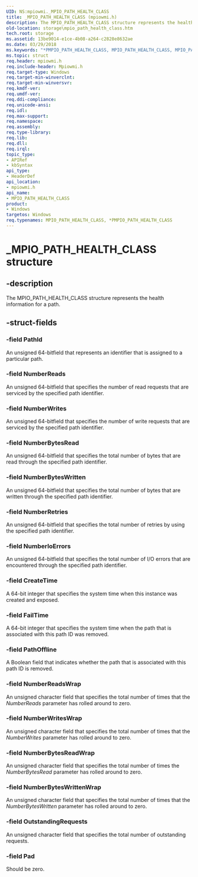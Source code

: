 ```yaml
---
UID: NS:mpiowmi._MPIO_PATH_HEALTH_CLASS
title: _MPIO_PATH_HEALTH_CLASS (mpiowmi.h)
description: The MPIO_PATH_HEALTH_CLASS structure represents the health information for a path.
old-location: storage\mpio_path_health_class.htm
tech.root: storage
ms.assetid: 13be9014-e1ce-4b08-a264-c2828e8632ae
ms.date: 03/29/2018
ms.keywords: "*PMPIO_PATH_HEALTH_CLASS, MPIO_PATH_HEALTH_CLASS, MPIO_PATH_HEALTH_CLASS structure [Storage Devices], PMPIO_PATH_HEALTH_CLASS, PMPIO_PATH_HEALTH_CLASS structure pointer [Storage Devices], _MPIO_PATH_HEALTH_CLASS, mpiowmi/MPIO_PATH_HEALTH_CLASS, mpiowmi/PMPIO_PATH_HEALTH_CLASS, storage.mpio_path_health_class, structs-scsibus_ffbf044f-24cd-4e04-8a26-bfa5f2542189.xml"
ms.topic: struct
req.header: mpiowmi.h
req.include-header: Mpiowmi.h
req.target-type: Windows
req.target-min-winverclnt: 
req.target-min-winversvr: 
req.kmdf-ver: 
req.umdf-ver: 
req.ddi-compliance: 
req.unicode-ansi: 
req.idl: 
req.max-support: 
req.namespace: 
req.assembly: 
req.type-library: 
req.lib: 
req.dll: 
req.irql: 
topic_type:
- APIRef
- kbSyntax
api_type:
- HeaderDef
api_location:
- mpiowmi.h
api_name:
- MPIO_PATH_HEALTH_CLASS
product:
- Windows
targetos: Windows
req.typenames: MPIO_PATH_HEALTH_CLASS, *PMPIO_PATH_HEALTH_CLASS
---
```


# _MPIO_PATH_HEALTH_CLASS structure


## -description


The MPIO_PATH_HEALTH_CLASS structure represents the health information for a path.


## -struct-fields




### -field PathId

An unsigned 64-bitfield that represents an identifier that is assigned to a particular path.


### -field NumberReads

An unsigned 64-bitfield that specifies the number of read requests that are serviced by the specified path identifier.


### -field NumberWrites

An unsigned 64-bitfield that specifies the number of write requests that are serviced by the specified path identifier.


### -field NumberBytesRead

An unsigned 64-bitfield that specifies the total number of bytes that are read through the specified path identifier.


### -field NumberBytesWritten

An unsigned 64-bitfield that specifies the total number of bytes that are written through the specified path identifier.


### -field NumberRetries

An unsigned 64-bitfield that specifies the total number of retries by using the specified path identifier.


### -field NumberIoErrors

An unsigned 64-bitfield that specifies the total number of I/O errors that are encountered through the specified path identifier.


### -field CreateTime

A 64-bit integer that specifies the system time when this instance was created and exposed.


### -field FailTime

A 64-bit integer that specifies the system time when the path that is associated with this path ID was removed.


### -field PathOffline

A Boolean field that indicates whether the path that is associated with this path ID is removed.


### -field NumberReadsWrap

An unsigned character field that specifies the total number of times that the <i>NumberReads</i> parameter has rolled around to zero.


### -field NumberWritesWrap

An unsigned character field that specifies the total number of times that the <i>NumberWrites</i> parameter has rolled around to zero.


### -field NumberBytesReadWrap

An unsigned character field that specifies the total number of times the <i>NumberBytesRead</i> parameter has rolled around to zero.


### -field NumberBytesWrittenWrap

An unsigned character field that specifies the total number of times that the <i>NumberBytesWritten</i> parameter has rolled around to zero.


### -field OutstandingRequests

An unsigned character field that specifies the total number of outstanding requests.


### -field Pad

Should be zero.

